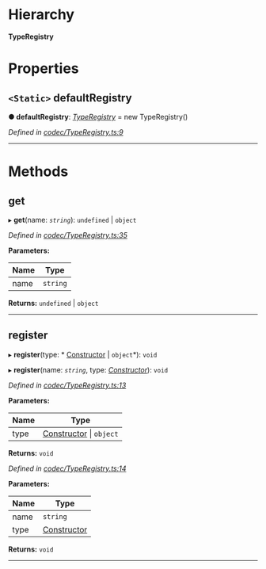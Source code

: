 

# Hierarchy

**TypeRegistry**

# Properties

<a id="defaultregistry"></a>

## `<Static>` defaultRegistry

**● defaultRegistry**: *[TypeRegistry](_codec_typeregistry_.typeregistry.md)* =  new TypeRegistry()

*Defined in [codec/TypeRegistry.ts:9](https://github.com/polkadot-js/api/blob/a7b177d/packages/types/src/codec/TypeRegistry.ts#L9)*

___

# Methods

<a id="get"></a>

##  get

▸ **get**(name: *`string`*):  `undefined` &#124; `object`

*Defined in [codec/TypeRegistry.ts:35](https://github.com/polkadot-js/api/blob/a7b177d/packages/types/src/codec/TypeRegistry.ts#L35)*

**Parameters:**

| Name | Type |
| ------ | ------ |
| name | `string` |

**Returns:**  `undefined` &#124; `object`

___
<a id="register"></a>

##  register

▸ **register**(type: * [Constructor](../modules/_types_.md#constructor) &#124; `object`*): `void`

▸ **register**(name: *`string`*, type: *[Constructor](../modules/_types_.md#constructor)*): `void`

*Defined in [codec/TypeRegistry.ts:13](https://github.com/polkadot-js/api/blob/a7b177d/packages/types/src/codec/TypeRegistry.ts#L13)*

**Parameters:**

| Name | Type |
| ------ | ------ |
| type |  [Constructor](../modules/_types_.md#constructor) &#124; `object`|

**Returns:** `void`

*Defined in [codec/TypeRegistry.ts:14](https://github.com/polkadot-js/api/blob/a7b177d/packages/types/src/codec/TypeRegistry.ts#L14)*

**Parameters:**

| Name | Type |
| ------ | ------ |
| name | `string` |
| type | [Constructor](../modules/_types_.md#constructor) |

**Returns:** `void`

___

